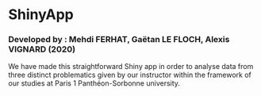 # ShinyApp
### Developed by : Mehdi FERHAT, Gaëtan LE FLOCH, Alexis VIGNARD (2020)

We have made this straightforward Shiny app in order to analyse data from three distinct problematics given by our instructor within the framework of our studies at Paris 1 Panthéon-Sorbonne university.
